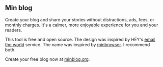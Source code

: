 ## Min blog
Create your blog and share your stories without distractions, ads, fees, or monthly charges. It's a calmer, more enjoyable experience for you and your readers. 

This tool is free and open source. The design was inspired by HEY's [email the world](https://www.hey.com/world/) service. The name was inspired by [minbrowser](https://minbrowser.org/). I recommend both. 

Create your free blog now at [minblog.org](https://www.minblog.org/).